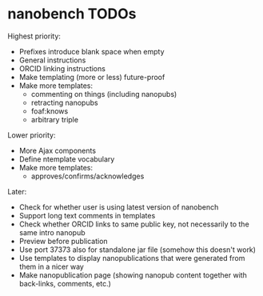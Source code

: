nanobench TODOs
===============

Highest priority:

- Prefixes introduce blank space when empty
- General instructions
- ORCID linking instructions
- Make templating (more or less) future-proof
- Make more templates:
  - commenting on things (including nanopubs)
  - retracting nanopubs
  - foaf:knows
  - arbitrary triple

Lower priority:

- More Ajax components
- Define ntemplate vocabulary
- Make more templates:
  - approves/confirms/acknowledges

Later:

- Check for whether user is using latest version of nanobench
- Support long text comments in templates
- Check whether ORCID links to same public key, not necessarily to the same intro nanopub
- Preview before publication
- Use port 37373 also for standalone jar file (somehow this doesn't work)
- Use templates to display nanopublications that were generated from them in a nicer way
- Make nanopublication page (showing nanopub content together with back-links, comments, etc.)
